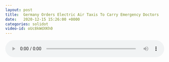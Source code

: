 ```yaml
---
layout: post
title:  Germany Orders Electric Air Taxis To Carry Emergency Doctors
date:   2020-12-15 15:26:00 +0000
categories: solidot
video-id: oUc8kWdXKh0
---
```


<audio src="/assets/0067780a29c66a3c675cbda10fc5ef8a.mp3" style="width: 100%;" controls></audio>

